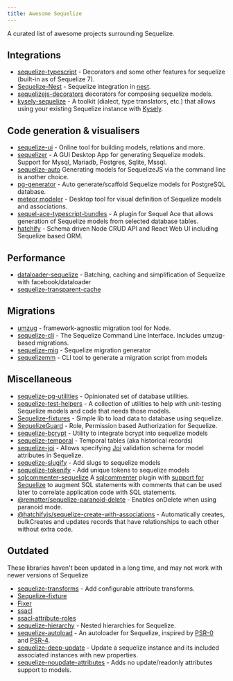 ```yaml
---
title: Awesome Sequelize
---
```


A curated list of awesome projects surrounding Sequelize.

## Integrations

- [sequelize-typescript](https://www.npmjs.com/package/sequelize-typescript) - Decorators and some other features for sequelize (built-in as of Sequelize 7).
- [Sequelize-Nest](https://docs.nestjs.com/recipes/sql-sequelize) - Sequelize integration in [nest](https://github.com/nestjs/nest).
- [sequelizejs-decorators](https://www.npmjs.com/package/sequelizejs-decorators) decorators for composing sequelize models.
- [kysely-sequelize](https://www.npmjs.com/package/kysely-sequelize) - A toolkit (dialect, type translators, etc.) that allows using your existing Sequelize instance with [Kysely](https://www.kysely.dev).

## Code generation & visualisers

- [sequelize-ui](https://github.com/tomjschuster/sequelize-ui) - Online tool for building models, relations and more.
- [sequelizer](https://github.com/andyforever/sequelizer) - A GUI Desktop App for generating Sequelize models. Support for Mysql, Mariadb, Postgres, Sqlite, Mssql.
- [sequelize-auto](https://github.com/sequelize/sequelize-auto) Generating models for SequelizeJS via the command line is another choice.
- [pg-generator](https://pg-generator.com/v4/builtin-templates--nc,d1/sequelize.html) - Auto generate/scaffold Sequelize models for PostgreSQL database.
- [meteor modeler](https://www.datensen.com/) - Desktop tool for visual definition of Sequelize models and associations.
- [sequel-ace-typescript-bundles](https://github.com/binlabs/sequel-ace-typescript-bundles) - A plugin for Sequel Ace that allows generation of Sequelize models from selected database tables.
- [hatchify](https://github.com/bitovi/hatchify) - Schema driven Node CRUD API and React Web UI including Sequelize based ORM.

## Performance

- [dataloader-sequelize](https://www.npmjs.com/package/dataloader-sequelize) - Batching, caching and simplification of Sequelize with facebook/dataloader
- [sequelize-transparent-cache](https://github.com/DanielHreben/sequelize-transparent-cache)

## Migrations

- [umzug](https://github.com/sequelize/umzug) - framework-agnostic migration tool for Node.
- [sequelize-cli](https://github.com/sequelize/cli) - The Sequelize Command Line Interface. Includes umzug-based migrations.
- [sequelize-mig](https://github.com/MRVMV/sequelize-mig) - Sequelize migration generator
- [sequelizemm](https://github.com/hasinoorit/sequelizemm) - CLI tool to generate a migration script from models

## Miscellaneous

- [sequelize-pg-utilities](https://github.com/davesag/sequelize-pg-utilities) - Opinionated set of database utilities.
- [sequelize-test-helpers](https://github.com/davesag/sequelize-test-helpers) - A collection of utilities to help with unit-testing Sequelize models and code that needs those models.
- [Sequelize-fixtures](https://github.com/domasx2/sequelize-fixtures) - Simple lib to load data to database using sequelize.
- [SequelizeGuard](https://github.com/lotivo/sequelize-acl) - Role, Permission based Authorization for Sequelize.
- [sequelize-bcrypt](https://github.com/mattiamalonni/sequelize-bcrypt) - Utility to integrate bcrypt into sequelize models
- [sequelize-temporal](https://github.com/bonaval/sequelize-temporal) - Temporal tables (aka historical records)
- [sequelize-joi](https://github.com/mattiamalonni/sequelize-joi) - Allows specifying [Joi](https://github.com/sideway/joi) validation schema for model attributes in Sequelize.
- [sequelize-slugify](https://www.npmjs.com/package/sequelize-slugify) - Add slugs to sequelize models
- [sequelize-tokenify](https://github.com/pipll/sequelize-tokenify) - Add unique tokens to sequelize models
- [sqlcommenter-sequelize](https://github.com/google/sqlcommenter/tree/master/nodejs/sqlcommenter-nodejs/packages/sqlcommenter-sequelize) A [sqlcommenter](https://google.github.io/sqlcommenter/) plugin with [support for Sequelize](https://google.github.io/sqlcommenter/node/sequelize/) to augment SQL statements with comments that can be used later to correlate application code with SQL statements.
- [@rematter/sequelize-paranoid-delete](https://www.npmjs.com/package/@rematter/sequelize-paranoid-delete) - Enables onDelete when using paranoid mode.
- [@hatchifyjs/sequelize-create-with-associations](https://github.com/bitovi/sequelize-create-with-associations) - Automatically creates, bulkCreates and updates records that have relationships to each other without extra code.

## Outdated

These libraries haven't been updated in a long time, and may not work with newer versions of Sequelize

- [sequelize-transforms](https://www.npmjs.com/package/sequelize-transforms) - Add configurable attribute transforms.
- [Sequelize-fixture](https://github.com/xudejian/sequelize-fixture)
- [Fixer](https://github.com/olalonde/fixer)
- [ssacl](https://github.com/pumpupapp/ssacl)
- [ssacl-attribute-roles](https://github.com/mickhansen/ssacl-attribute-roles)
- [sequelize-hierarchy](https://www.npmjs.com/package/sequelize-hierarchy) - Nested hierarchies for Sequelize.
- [sequelize-autoload](https://github.com/boxsnake-nodejs/sequelize-autoload) - An autoloader for Sequelize, inspired by [PSR-0](https://www.php-fig.org/psr/psr-0/) and [PSR-4](https://www.php-fig.org/psr/psr-4/).
- [sequelize-deep-update](https://www.npmjs.com/package/sequelize-deep-update) - Update a sequelize instance and its included associated instances with new properties.
- [sequelize-noupdate-attributes](https://www.npmjs.com/package/sequelize-noupdate-attributes) - Adds no update/readonly attributes support to models.
